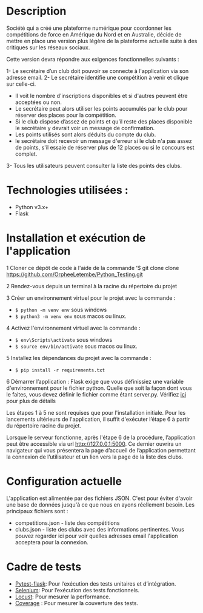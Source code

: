  # Description
 Société qui a créé une plateforme numérique pour coordonner les compétitions de force en Amérique du Nord et en Australie, décide de mettre en place une version plus légère de la plateforme actuelle suite à des critiques sur les réseaux sociaux.

Cette version devra répondre aux exigences fonctionnelles suivants :

1- Le secrétaire d’un club doit pouvoir se connecte à l'application via son adresse email.
2-	Le secrétaire identifie une compétition à venir et clique sur celle-ci.
-  Il voit le nombre d'inscriptions disponibles et si d'autres peuvent être acceptées ou non.
- Le secrétaire peut alors utiliser les points accumulés par le club pour réserver des places pour la compétition.
- Si le club dispose d’assez de points et qu’il reste des places disponible le secrétaire y devrait voir un message de confirmation. 
- Les points utilisés sont alors déduits du compte du club.
- le secrétaire doit recevoir un message d'erreur si le club n'a pas assez de points, s'il essaie de réserver plus de 12 places ou si le concours est complet.

3-	Tous les utilisateurs peuvent consulter la liste des points des clubs.

# Technologies utilisées :
-	Python v3.x+
-	Flask


# Installation et exécution de l'application 

1	Cloner ce dépôt de code à l'aide de la commande ‘$ git clone clone https://github.com/OrpheeLetembe/Python_Testing.git 

2	 Rendez-vous depuis un terminal à la racine du répertoire du projet 

3	Créer un environnement virtuel pour le projet avec la commande :

- `$ python -m venv env` sous windows 
- `$ python3 -m venv env` sous macos ou linux.

4	Activez l'environnement virtuel avec la commande :

- `$ env\Scripts\activate` sous windows 
- `$ source env/bin/activate` sous macos ou linux.

5	Installez les dépendances du projet avec la commande :
- `$ pip install -r requirements.txt`

6	Démarrer l’application : Flask exige que vous définissiez une variable d'environnement pour le fichier python. Quelle que soit la façon dont vous le faites, vous devez définir le fichier comme étant server.py. Vérifiez [ici](https://flask.palletsprojects.com/en/1.1.x/quickstart/#a-minimal-application) pour plus de détails 

Les étapes 1 à 5 ne sont requises que pour l'installation initiale. Pour les lancements ultérieurs de l'application, il suffit d'exécuter l’étape 6 à partir du répertoire racine du projet.

Lorsque le serveur fonctionne, après l'étape 6 de la procédure, l’application peut être accessible via url http://127.0.0.1:5000. Ce dernier ouvrira un navigateur qui vous présentera la page d’accueil de l’application permettant la connexion de l’utilisateur et un lien vers la page de la liste des clubs.

# Configuration actuelle
L'application est alimentée par des fichiers JSON. C'est pour éviter d'avoir une base de données jusqu'à ce que nous en ayons réellement besoin. Les principaux fichiers sont :
-	competitions.json - liste des compétitions
-	clubs.json - liste des clubs avec des informations pertinentes. Vous pouvez regarder ici pour voir quelles adresses email l'application acceptera pour la connexion.

# Cadre de tests
-	[Pytest-flask](https://flask.palletsprojects.com/en/2.1.x/testing/): Pour l’exécution des tests unitaires et d’intégration.
-	[Selenium](https://www.selenium.dev/documentation/): Pour l’exécution des tests fonctionnels.
-	[Locust](https://docs.locust.io/en/stable/): Pour mesurer la performance.
-	[Coverage](https://coverage.readthedocs.io/en/6.3.2/) : Pour mesurer la couverture des tests.
